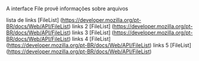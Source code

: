A interface File provê informações sobre arquivos

lista de links [FileList] (https://developer.mozilla.org/pt-BR/docs/Web/API/FileList)
links 2 [FileList] (https://developer.mozilla.org/pt-BR/docs/Web/API/FileList)
links 3 [FileList] (https://developer.mozilla.org/pt-BR/docs/Web/API/FileList)
links 4 [FileList] (https://developer.mozilla.org/pt-BR/docs/Web/API/FileList)
links 5 [FileList] (https://developer.mozilla.org/pt-BR/docs/Web/API/FileList)